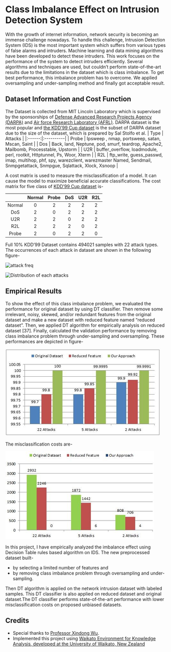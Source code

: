 # Class Imbalance Effect on Intrusion Detection System
With the growth of internet information, network security is becoming an immense challenge nowadays. To handle this challenge, Intrusion Detection System (IDS) is the most important system which suffers from various types of false alarms and intruders. Machine learning and data mining algorithms have been developed to detect these intruders. This work focuses on the performance of the system to detect intruders efficiently. Several algorithms and techniques are used, but couldn’t perform state-of-the-art results due to the limitations in the dataset which is class imbalance. To get best performance, this imbalance problem has to overcome. We applied oversampling and under-sampling method and finally got acceptable result.

## Dataset Information and Cost Function
The Dataset is collected from MIT Lincoln Laboratory which is supervised by the sponsorships of [Defense Advanced Research Projects Agency (DARPA)](https://link.springer.com/chapter/10.1007/978-3-540-45248-5_13) and [Air force Research Laboratory (AFRL)](https://www.afrl.af.mil/). DARPA dataset is the most popular and [the KDD’99 Cup dataset](https://www.researchgate.net/publication/327812725_KDD_1999_generation_faults_a_review_and_analysis) is the subset of DARPA dataset due to the size of the dataset, which is prepared by Sal Stolfo et al.
| Type | Attacks |
|:------:|:----------|
| Probe | Ipsweep , nmap, portsweep, satan, Mscan, Saint |
| Dos | Back, land, Neptune, pod, smurf, teardrop, Apache2, Mailbomb, Processtable, Upstorm |
| U2R | buffer_overflow, loadmodule, perl, rootkit, Httptunnel, Ps, Woor, Xterm |
| R2L | ftp_write, guess_passwd, imap, multihop, phf, spy, warezclient, warezmaster Named, Sendmail, Snmpgetattack, Snmpgue, Sqlattack, Xlock, Xsnoop |

A cost matrix is used to measure the misclassification of a model. It can cause the model to maximize beneficial accurate classifications. The cost matrix for five class of [KDD’99 Cup dataset](https://www.researchgate.net/publication/327812725_KDD_1999_generation_faults_a_review_and_analysis) is-

| | Normal | Probe | DoS | U2R | R2L |
|:----:|:----:|:----:|:----:|:----:|:----:|
| Normal | 0 | 2 | 2 | 2 | 2 |
| DoS | 2 | 0 | 2 | 2 | 2 |
| U2R | 2 | 2 | 0 | 2 | 2 |
| R2L | 2 | 2 | 2 | 0 | 2 |
| Probe | 2 | 0 | 2 | 2 | 0 |

Full 10% KDD’99 Dataset contains 494021 samples with 22 attack types. The occurrences of each attack in dataset are shown in the following figure-

![attack freq](https://user-images.githubusercontent.com/42664968/180103272-c3469016-cbd7-4ce5-8f78-a899d8299e67.jpg)

![Distribution of each attacks](https://user-images.githubusercontent.com/42664968/180103414-358ec22e-7a8f-4fda-8a1d-5e8d6011eaa0.jpg)


## Empirical Results

To show the effect of this class imbalance problem, we evaluated the performance for original dataset by using DT classifier. Then remove some irrelevant, noisy, skewed, and/or redundant features from the original dataset and make a new dataset with reduced feature named “reduced dataset”. Then, we applied DT algorithm for empirically analysis on reduced dataset [37]. Finally, calculated the validation performance by removing class imbalance problem through under-sampling and oversampling. These performances are depicted in figure-

![Performance Comparison](https://github.com/nazmul729/Data-Mining-Project/blob/12f0e218f85c9b71424af47653264a72035ff430/Performance%20Comparison.jpg)

The misclassification costs are-

![misclassification_Cost](https://github.com/nazmul729/Data-Mining-Project/blob/main/Misclassification%20Cost.jpg)

In this project, I have empirically analyzed the imbalance effect using Decision Table rules based algorithm on IDS. The new preprocessed dataset built-
- by selecting a limited number of features and 
- by removing class imbalance problem through oversampling and under-sampling.
 
Then DT algorithm is applied on the network intrusion dataset with labeled samples. This DT classifier is also applied on reduced dataset and original dataset.The DT classifier performs state-of-the-art performance with lower misclassification costs on proposed unbiased datasets.

## Credits

- Special thanks to [Professor Xindong Wu](https://scholar.google.com/citations?user=X8sHmqIAAAAJ&hl=en).
- Implemented this project using [Waikato Environment for Knowledge Analysis, developed at the University of Waikato, New Zealand](https://www.weka.io/)

